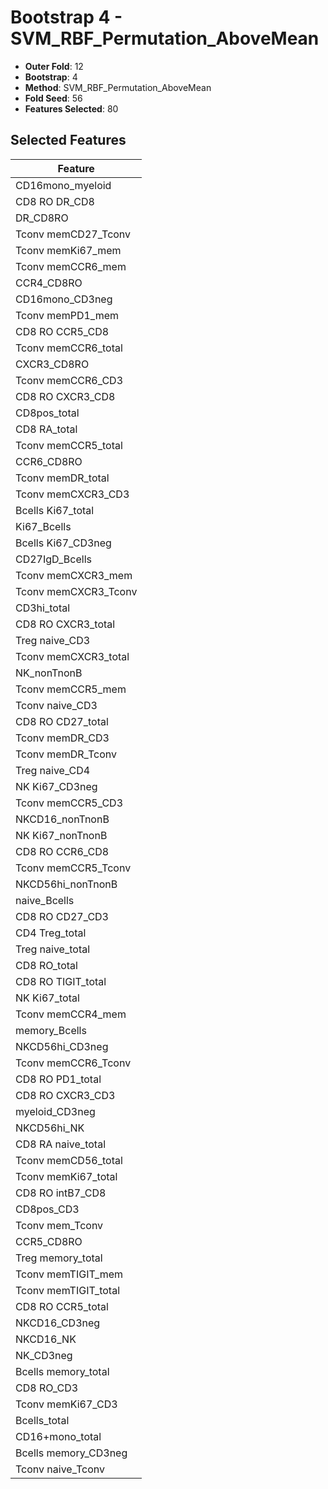 # Bootstrap 4 - SVM_RBF_Permutation_AboveMean

- **Outer Fold**: 12
- **Bootstrap**: 4
- **Method**: SVM_RBF_Permutation_AboveMean
- **Fold Seed**: 56
- **Features Selected**: 80

## Selected Features

| Feature |
|---------|
| CD16mono_myeloid |
| CD8 RO DR_CD8 |
| DR_CD8RO |
| Tconv memCD27_Tconv |
| Tconv memKi67_mem |
| Tconv memCCR6_mem |
| CCR4_CD8RO |
| CD16mono_CD3neg |
| Tconv memPD1_mem |
| CD8 RO CCR5_CD8 |
| Tconv memCCR6_total |
| CXCR3_CD8RO |
| Tconv memCCR6_CD3 |
| CD8 RO CXCR3_CD8 |
| CD8pos_total |
| CD8 RA_total |
| Tconv memCCR5_total |
| CCR6_CD8RO |
| Tconv memDR_total |
| Tconv memCXCR3_CD3 |
| Bcells Ki67_total |
| Ki67_Bcells |
| Bcells Ki67_CD3neg |
| CD27IgD_Bcells |
| Tconv memCXCR3_mem |
| Tconv memCXCR3_Tconv |
| CD3hi_total |
| CD8 RO CXCR3_total |
| Treg naive_CD3 |
| Tconv memCXCR3_total |
| NK_nonTnonB |
| Tconv memCCR5_mem |
| Tconv naive_CD3 |
| CD8 RO CD27_total |
| Tconv memDR_CD3 |
| Tconv memDR_Tconv |
| Treg naive_CD4 |
| NK Ki67_CD3neg |
| Tconv memCCR5_CD3 |
| NKCD16_nonTnonB |
| NK Ki67_nonTnonB |
| CD8 RO CCR6_CD8 |
| Tconv memCCR5_Tconv |
| NKCD56hi_nonTnonB |
| naive_Bcells |
| CD8 RO CD27_CD3 |
| CD4 Treg_total |
| Treg naive_total |
| CD8 RO_total |
| CD8 RO TIGIT_total |
| NK Ki67_total |
| Tconv memCCR4_mem |
| memory_Bcells |
| NKCD56hi_CD3neg |
| Tconv memCCR6_Tconv |
| CD8 RO PD1_total |
| CD8 RO CXCR3_CD3 |
| myeloid_CD3neg |
| NKCD56hi_NK |
| CD8 RA naive_total |
| Tconv memCD56_total |
| Tconv memKi67_total |
| CD8 RO intB7_CD8 |
| CD8pos_CD3 |
| Tconv mem_Tconv |
| CCR5_CD8RO |
| Treg memory_total |
| Tconv memTIGIT_mem |
| Tconv memTIGIT_total |
| CD8 RO CCR5_total |
| NKCD16_CD3neg |
| NKCD16_NK |
| NK_CD3neg |
| Bcells memory_total |
| CD8 RO_CD3 |
| Tconv memKi67_CD3 |
| Bcells_total |
| CD16+mono_total |
| Bcells memory_CD3neg |
| Tconv naive_Tconv |
